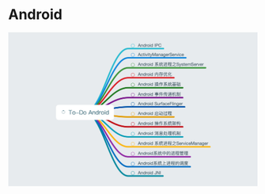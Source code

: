 # Android

![](https://github.com/xianfeng92/Awsome-Mind/blob/master/Android/To-Do%20Android.mindnode/QuickLook/Preview.jpg)
